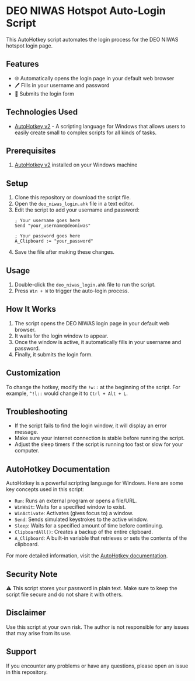 # DEO NIWAS Hotspot Auto-Login Script

This AutoHotkey script automates the login process for the DEO NIWAS hotspot login page.

## Features

- 🌐 Automatically opens the login page in your default web browser
- 🖊️ Fills in your username and password
- 🚀 Submits the login form

## Technologies Used

- [AutoHotkey v2](https://www.autohotkey.com/) - A scripting language for Windows that allows users to easily create small to complex scripts for all kinds of tasks.

## Prerequisites

1. [AutoHotkey v2](https://www.autohotkey.com/) installed on your Windows machine

## Setup

1. Clone this repository or download the script file.
2. Open the `deo_niwas_login.ahk` file in a text editor.
3. Edit the script to add your username and password:
   ```autohotkey
   ; Your username goes here
   Send "your_username@deoniwas"
   
   ; Your password goes here
   A_Clipboard := "your_password"
   ```
4. Save the file after making these changes.

## Usage

1. Double-click the `deo_niwas_login.ahk` file to run the script.
2. Press `Win + W` to trigger the auto-login process.

## How It Works

1. The script opens the DEO NIWAS login page in your default web browser.
2. It waits for the login window to appear.
3. Once the window is active, it automatically fills in your username and password.
4. Finally, it submits the login form.

## Customization

To change the hotkey, modify the `!w::` at the beginning of the script. For example, `^!l::` would change it to `Ctrl + Alt + L`.

## Troubleshooting

- If the script fails to find the login window, it will display an error message.
- Make sure your internet connection is stable before running the script.
- Adjust the sleep timers if the script is running too fast or slow for your computer.

## AutoHotkey Documentation

AutoHotkey is a powerful scripting language for Windows. Here are some key concepts used in this script:

- `Run`: Runs an external program or opens a file/URL.
- `WinWait`: Waits for a specified window to exist.
- `WinActivate`: Activates (gives focus to) a window.
- `Send`: Sends simulated keystrokes to the active window.
- `Sleep`: Waits for a specified amount of time before continuing.
- `ClipboardAll()`: Creates a backup of the entire clipboard.
- `A_Clipboard`: A built-in variable that retrieves or sets the contents of the clipboard.

For more detailed information, visit the [AutoHotkey documentation](https://www.autohotkey.com/docs/v2/).

## Security Note

⚠️ This script stores your password in plain text. Make sure to keep the script file secure and do not share it with others.

## Disclaimer

Use this script at your own risk. The author is not responsible for any issues that may arise from its use.

## Support

If you encounter any problems or have any questions, please open an issue in this repository.
